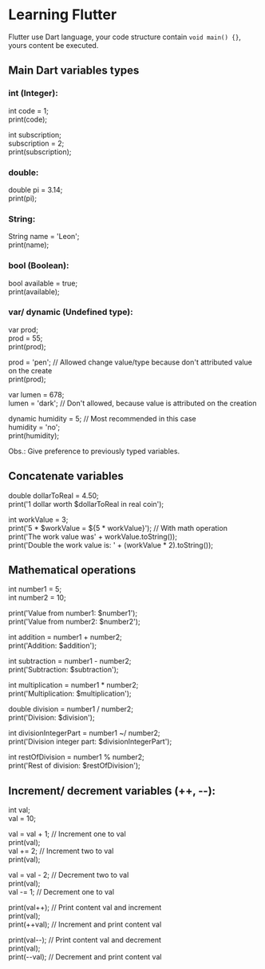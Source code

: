 # Learning Flutter

Flutter use Dart language, your code structure contain `void main() {}`, yours content be executed.

## Main Dart variables types

### int (Integer):
int code = 1;</br>
print(code);

int subscription;</br>
subscription = 2;</br>
print(subscription);

### double:
double pi = 3.14;</br>
print(pi);

### String:
String name = 'Leon';</br>
print(name);

### bool (Boolean):
bool available = true;</br>
print(available);

### var/ dynamic (Undefined type):
var prod;</br>
prod = 55;</br>
print(prod);

prod = 'pen'; // Allowed change value/type because don't attributed value on the create</br>
print(prod);

var lumen = 678;</br>
lumen = 'dark'; // Don't allowed, because value is attributed on the creation

dynamic humidity = 5; // Most recommended in this case</br>
humidity = 'no';</br>
print(humidity);

Obs.: Give preference to previously typed variables.

## Concatenate variables

double dollarToReal = 4.50;</br>
print('1 dollar worth $dollarToReal in real coin');

int workValue = 3;</br>
print('5 * $workValue = ${5 * workValue}'); // With math operation</br>
print('The work value was' + workValue.toString());</br>
print('Double the work value is: ' + (workValue * 2).toString());

## Mathematical operations

int number1 = 5;</br>
int number2 = 10;

print('Value from number1: $number1');</br>
print('Value from number2: $number2');

int addition = number1 + number2;</br>
print('Addition: $addition');

int subtraction = number1 - number2;</br>
print('Subtraction: $subtraction');

int multiplication = number1 * number2;</br>
print('Multiplication: $multiplication');

double division = number1 / number2;</br>
print('Division: $division');

int divisionIntegerPart = number1 ~/ number2;</br>
print('Division integer part: $divisionIntegerPart');

int restOfDivision = number1 % number2;</br>
print('Rest of division: $restOfDivision');

## Increment/ decrement variables (++, --):

int val;</br>
val = 10;

val = val + 1; // Increment one to val</br>
print(val);</br>
val += 2; // Increment two to val</br>
print(val);

val = val - 2; // Decrement two to val</br>
print(val);</br>
val -= 1; // Decrement one to val

print(val++); // Print content val and increment</br>
print(val);</br>
print(++val); // Increment and print content val

print(val--); // Print content val and decrement</br>
print(val);</br>
print(--val); // Decrement and print content val